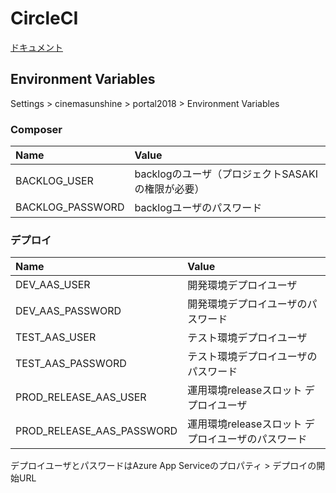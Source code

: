 # CircleCI

[ドキュメント](https://circleci.com/docs/ja/)

## Environment Variables

Settings > cinemasunshine > portal2018 > Environment Variables

### Composer

| Name | Value |
|:---|:---|
|BACKLOG_USER |backlogのユーザ（プロジェクトSASAKIの権限が必要） |
|BACKLOG_PASSWORD |backlogユーザのパスワード |

### デプロイ

| Name | Value |
|:---|:---|
|DEV_AAS_USER |開発環境デプロイユーザ |
|DEV_AAS_PASSWORD |開発環境デプロイユーザのパスワード |
|TEST_AAS_USER |テスト環境デプロイユーザ |
|TEST_AAS_PASSWORD |テスト環境デプロイユーザのパスワード |
|PROD_RELEASE_AAS_USER |運用環境releaseスロット デプロイユーザ |
|PROD_RELEASE_AAS_PASSWORD |運用環境releaseスロット デプロイユーザのパスワード |

デプロイユーザとパスワードはAzure App Serviceのプロパティ > デプロイの開始URL
